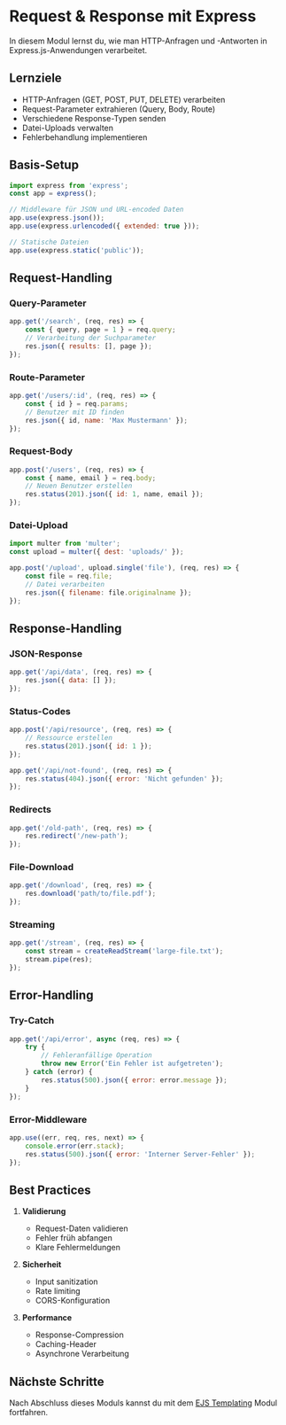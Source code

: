 # Request & Response mit Express

In diesem Modul lernst du, wie man HTTP-Anfragen und -Antworten in Express.js-Anwendungen verarbeitet.

## Lernziele

- HTTP-Anfragen (GET, POST, PUT, DELETE) verarbeiten
- Request-Parameter extrahieren (Query, Body, Route)
- Verschiedene Response-Typen senden
- Datei-Uploads verwalten
- Fehlerbehandlung implementieren

## Basis-Setup

```javascript
import express from 'express';
const app = express();

// Middleware für JSON und URL-encoded Daten
app.use(express.json());
app.use(express.urlencoded({ extended: true }));

// Statische Dateien
app.use(express.static('public'));
```

## Request-Handling

### Query-Parameter

```javascript
app.get('/search', (req, res) => {
    const { query, page = 1 } = req.query;
    // Verarbeitung der Suchparameter
    res.json({ results: [], page });
});
```

### Route-Parameter

```javascript
app.get('/users/:id', (req, res) => {
    const { id } = req.params;
    // Benutzer mit ID finden
    res.json({ id, name: 'Max Mustermann' });
});
```

### Request-Body

```javascript
app.post('/users', (req, res) => {
    const { name, email } = req.body;
    // Neuen Benutzer erstellen
    res.status(201).json({ id: 1, name, email });
});
```

### Datei-Upload

```javascript
import multer from 'multer';
const upload = multer({ dest: 'uploads/' });

app.post('/upload', upload.single('file'), (req, res) => {
    const file = req.file;
    // Datei verarbeiten
    res.json({ filename: file.originalname });
});
```

## Response-Handling

### JSON-Response

```javascript
app.get('/api/data', (req, res) => {
    res.json({ data: [] });
});
```

### Status-Codes

```javascript
app.post('/api/resource', (req, res) => {
    // Ressource erstellen
    res.status(201).json({ id: 1 });
});

app.get('/api/not-found', (req, res) => {
    res.status(404).json({ error: 'Nicht gefunden' });
});
```

### Redirects

```javascript
app.get('/old-path', (req, res) => {
    res.redirect('/new-path');
});
```

### File-Download

```javascript
app.get('/download', (req, res) => {
    res.download('path/to/file.pdf');
});
```

### Streaming

```javascript
app.get('/stream', (req, res) => {
    const stream = createReadStream('large-file.txt');
    stream.pipe(res);
});
```

## Error-Handling

### Try-Catch

```javascript
app.get('/api/error', async (req, res) => {
    try {
        // Fehleranfällige Operation
        throw new Error('Ein Fehler ist aufgetreten');
    } catch (error) {
        res.status(500).json({ error: error.message });
    }
});
```

### Error-Middleware

```javascript
app.use((err, req, res, next) => {
    console.error(err.stack);
    res.status(500).json({ error: 'Interner Server-Fehler' });
});
```

## Best Practices

1. **Validierung**
   - Request-Daten validieren
   - Fehler früh abfangen
   - Klare Fehlermeldungen

2. **Sicherheit**
   - Input sanitization
   - Rate limiting
   - CORS-Konfiguration

3. **Performance**
   - Response-Compression
   - Caching-Header
   - Asynchrone Verarbeitung

## Nächste Schritte

Nach Abschluss dieses Moduls kannst du mit dem [EJS Templating](templating.md) Modul fortfahren. 